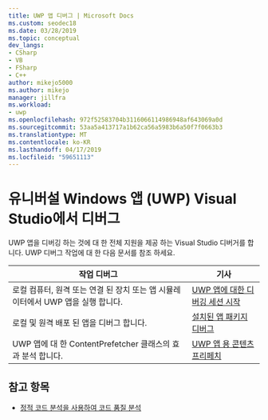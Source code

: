 ```yaml
---
title: UWP 앱 디버그 | Microsoft Docs
ms.custom: seodec18
ms.date: 03/28/2019
ms.topic: conceptual
dev_langs:
- CSharp
- VB
- FSharp
- C++
author: mikejo5000
ms.author: mikejo
manager: jillfra
ms.workload:
- uwp
ms.openlocfilehash: 972f52583704b3116066114986948af643069a0d
ms.sourcegitcommit: 53aa5a413717a1b62ca56a5983b6a50f7f0663b3
ms.translationtype: MT
ms.contentlocale: ko-KR
ms.lasthandoff: 04/17/2019
ms.locfileid: "59651113"
---
```

# <a name="debug-universal-windows-apps-uwp-in-visual-studio"></a>유니버설 Windows 앱 (UWP) Visual Studio에서 디버그

UWP 앱을 디버깅 하는 것에 대 한 전체 지원을 제공 하는 Visual Studio 디버거를 합니다. UWP 디버그 작업에 대 한 다음 문서를 참조 하세요.

|작업 디버그|기사|
|-|-|
|로컬 컴퓨터, 원격 또는 연결 된 장치 또는 앱 시뮬레이터에서 UWP 앱을 실행 합니다.|[UWP 앱에 대한 디버깅 세션 시작](../debugger/start-a-debugging-session-for-a-store-app-in-visual-studio-vb-csharp-cpp-and-xaml.md)|
|로컬 및 원격 배포 된 앱을 디버그 합니다.|[설치된 앱 패키지 디버그](../debugger/debug-installed-app-package.md)|
|UWP 앱에 대 한 ContentPrefetcher 클래스의 효과 분석 합니다.|[UWP 앱 용 콘텐츠 프리페치](../debugger/prefetch-content-for-windows-store-apps.md)|

## <a name="see-also"></a>참고 항목
- [정적 코드 분석을 사용하여 코드 품질 분석](/visualstudio/code-quality/code-analysis-for-managed-code-overview)
